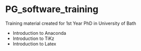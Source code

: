 # PG_software_training
Training material created for 1st Year PhD in University of Bath

- Introduction to Anaconda
- Introduction to TiKz
- Introduction to Latex
